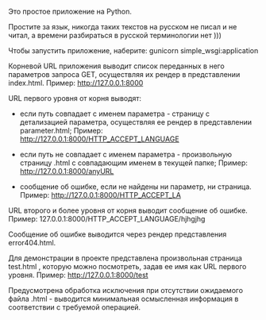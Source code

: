 Это простое приложение на Python.

Простите за язык, никогда таких текстов на русском не писал и не читал,
а времени разбираться в русской терминологии нет )))

Чтобы запустить приложение, наберите: gunicorn simple_wsgi:application

Корневой URL приложения выводит список переданных в него параметров запроса GET,
осуществляя их рендер в представлении index.html.
Пример: http://127.0.0.1:8000

URL первого уровня от корня выводят:

- если путь совпадает с именем параметра - страницу с детализацией параметра,
  осуществляя ее рендер в представлении parameter.html;
  Пример: http://127.0.0.1:8000/HTTP_ACCEPT_LANGUAGE

- если путь не совпадает с именем параметра - произвольную страницу .html
  с совпадающим именем в текущей папке;
  Пример: http://127.0.0.1:8000/anyURL

- сообщение об ошибке, если не найдены ни параметр, ни страница.
  Пример: http://127.0.0.1:8000/HTTP_ACCEPT_LA

URL второго и более уровня от корня выводит сообщение об ошибке.
Пример: 127.0.0.1:8000/HTTP_ACCEPT_LANGUAGE/hjhgjhg

Сообщение об ошибке выводится через рендер представления error404.html.

Для демонстрации в проекте представлена произвольная страница test.html ,
которую можно посмотреть, задав ее имя как URL первого уровня.
Пример: http://127.0.0.1:8000/test

Предусмотрена обработка исключения при отсутствии ожидаемого файла .html -
выводится минимальная осмысленная информация в соответствии с требуемой операцией.